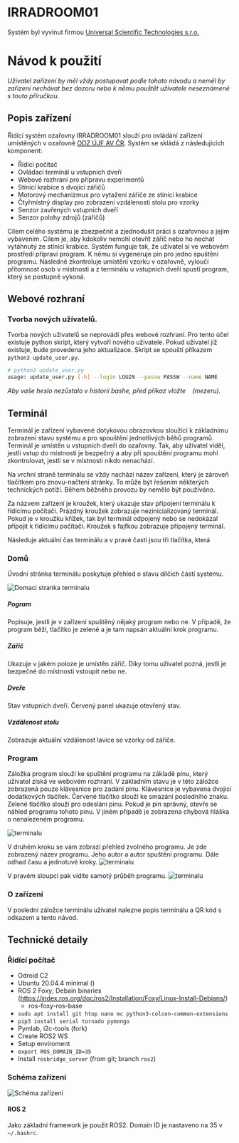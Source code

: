 # IRRADROOM01
Systém byl vyvinut firmou [Universal Scientific Technologies s.r.o.](https://www.ust.cz)


# Návod k použití
_Uživatel zařízení by měl vždy postupovat podle tohoto návodu a neměl by zařízení nechávat bez dozoru nebo k němu pouštět uživatele neseznámené s touto příručkou._

## Popis zařízení
Řidící systém ozařovny IRRADROOM01 slouží pro ovládání zařízení umístěných v ozařovně [ODZ ÚJF AV ČR](http://www.ujf.cas.cz/cs/oddeleni/oddeleni-dozimetrie-zareni/). Systém se skládá z následujících komponent:

 * Řídící počítač
 * Ovládací terminál u vstupních dveří
 * Webové rozhraní pro přípravu experimentů
 * Stínící krabice s dvojicí zářičů
 * Motorový mechanizmus pro vytažení zářiče ze stínící krabice
 * Čtyřmístný display pro zobrazení vzdálenosti stolu pro vzorky
 * Senzor zavřených vstupních dveří
 * Senzor polohy zdrojů (zářičů)

Cílem celého systému je zbezpečnit a zjednodušit práci s ozařovnou a jejím vybavením. Cílem je, aby kdokoliv nemohl otevřít zářič nebo ho nechat vytáhnutý ze stínící krabice. 
Systém funguje tak, že uživatel si ve webovém prostředí přípraví program. K němu si vygeneruje pin pro jedno spuštění programu. Následně zkontroluje umístění vzorku v ozařovně, vyloučí přítomnost osob v místnosti a z terminálu u vstupních dveří spustí program, který se postupně vykoná. 


## Webové rozhraní


### Tvorba nových užívatelů. 
Tvorba nových uživatelů se neprovádí přes webové rozhraní. Pro tento účel existuje python skript, který vytvoří nového uživatele. Pokud uživatel již existuje, bude provedena jeho aktualizace. Skript se spouští příkazem `python3 update_user.py`. 

```bash
# python3 update_user.py
usage: update_user.py [-h] --login LOGIN --passw PASSW --name NAME
```

_Aby vaše heslo nezůstalo v historii bashe, před příkaz vložte ` ` (mezeru)._


## Terminál

Terminál je zařízení vybavené dotykovou obrazovkou sloužící k základnímu zobrazení stavu systému a pro spouštění jednotlivých běhů programů. Terminál je umístěn u vstupních dveří do ozařovny. Tak, aby uživatel viděl, jestli vstup do místnosti je bezpečný a aby při spouštění programu mohl zkontrolovat, jestli se v místnosti nikdo nenachází. 

Na vrchní straně terminálu se vždy nachází název zařízení, který je zároveň tlačítkem pro znovu-načtení stránky. To může být řešením některých technických potíží. Během běžného provozu by nemělo být používáno. 

Za názvem zařízení je kroužek, který ukazuje stav připojení terminálu k řídícímu počítači. Prázdný kroužek zobrazuje nezinicializovaný terminál. Pokud je v kroužku křížek, tak byl terminál odpojený nebo se nedokázal přípojit k řídícímu počítačí. Kroužek s fajfkou zobrazuje připojený terminál. 

Následuje aktuální čas terminálu a v pravé časti jsou tři tlačítka, která 



### Domů
Úvodní stránka terminálu poskytuje přehled o stavu dílčích částí systému. 

![Domaci stranka terminalu](https://github.com/UniversalScientificTechnologies/IRRADROOM01/blob/IRRADROOM01A/doc/terminal_home.png)

##### Pogram
Popisuje, jestli je v zařízení spuštěný nějaký program nebo ne. V případě, že program běží, tlačítko je zelené a je tam napsán aktuální krok programu. 

##### Zářič
Ukazuje v jakém poloze je umístěn zářič. Díky tomu uživatel pozná, jestli je bezpečné do místnosti vstoupit nebo ne. 

##### Dveře
Stav vstupních dveří. Červený panel ukazuje otevřený stav. 

##### Vzdálenost stolu
Zobrazuje aktuální vzdálenost lavice se vzorky od zářiče. 


### Program
Záložka  program  slouží ke spuštění programu na základě pinu, který uživatel získá ve webovém rozhraní. V základním stavu je v této záložce zobrazená pouze klávesnice pro zadání pinu. Klávesnice je vybavena dvojicí dodatkových tlačítek. Červené tlačítko slouží ke smazání posledního znaku. Zelené tlačítko slouží pro odeslání pinu. Pokud je pin správný, otevře se náhled programu tohoto pinu. V jiném případě je zobrazena chybová hláška o nenalezeném programu. 

![terminalu](https://github.com/UniversalScientificTechnologies/IRRADROOM01/blob/IRRADROOM01A/doc/terminal_program_1.png)


V druhém kroku se vám zobrazí přehled zvolného programu. Je zde zobrazený název programu. Jeho autor a autor spuštění programu. Dále odhad času a jednotuvé kroky. 
![terminalu](https://github.com/UniversalScientificTechnologies/IRRADROOM01/blob/IRRADROOM01A/doc/terminal_program_2.png)

V pravém sloupci pak vidíte samotý průběh programu. 
![terminalu](https://github.com/UniversalScientificTechnologies/IRRADROOM01/blob/IRRADROOM01A/doc/terminal_program_3.png)

### O zařízení
V poslední záložce terminálu uživatel nalezne popis terminálu a QR kód s odkazem a tento návod. 



## Technické detaily
### Řidící počítač

* Odroid C2
* Ubuntu 20.04.4 minimal ()
* ROS 2 Foxy; Debain binaries (https://index.ros.org/doc/ros2/Installation/Foxy/Linux-Install-Debians/)
  * ros-foxy-ros-base
* `sudo apt install git htop nano mc python3-colcon-common-extensions   `
* `pip3 install serial tornado pymongo  `
* Pymlab, i2c-tools (fork)
* Create ROS2 WS
* Setup enviroment
* `export ROS_DOMAIN_ID=35`
* Install `rosbridge_server` (from git; branch `ros2`)

### Schéma zařízení
![Schéma zařízení](https://github.com/UniversalScientificTechnologies/IRRADROOM01/blob/IRRADROOM01A/doc/irradroom_schema.png)

#### ROS 2
Jako základní framework je použit ROS2. Domain ID je nastaveno na 35 v `~/.bashrc`.
